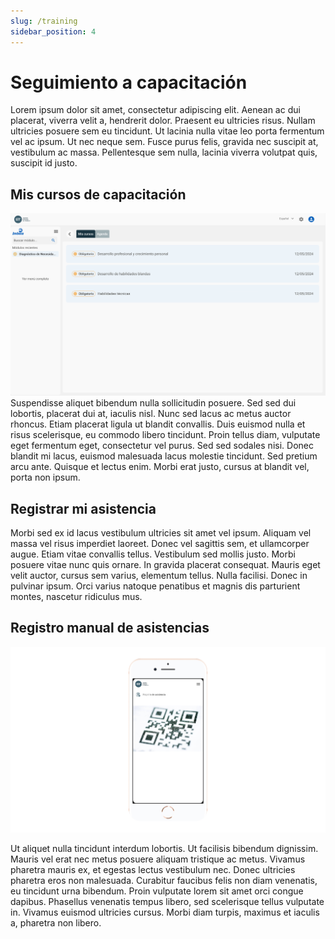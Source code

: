 ```yaml
---
slug: /training
sidebar_position: 4
---
```


# Seguimiento a capacitación

Lorem ipsum dolor sit amet, consectetur adipiscing elit. Aenean ac dui placerat, viverra velit a, hendrerit dolor. Praesent eu ultricies risus. Nullam ultricies posuere sem eu tincidunt. Ut lacinia nulla vitae leo porta fermentum vel ac ipsum. Ut nec neque sem. Fusce purus felis, gravida nec suscipit at, vestibulum ac massa. Pellentesque sem nulla, lacinia viverra volutpat quis, suscipit id justo.

## Mis cursos de capacitación

![Agenda](../../../static/img/MisCursos.png)
Suspendisse aliquet bibendum nulla sollicitudin posuere. Sed sed dui lobortis, placerat dui at, iaculis nisl. Nunc sed lacus ac metus auctor rhoncus. Etiam placerat ligula ut blandit convallis. Duis euismod nulla et risus scelerisque, eu commodo libero tincidunt. Proin tellus diam, vulputate eget fermentum eget, consectetur vel purus. Sed sed sodales nisi. Donec blandit mi lacus, euismod malesuada lacus molestie tincidunt. Sed pretium arcu ante. Quisque et lectus enim. Morbi erat justo, cursus at blandit vel, porta non ipsum.

## Registrar mi asistencia

Morbi sed ex id lacus vestibulum ultricies sit amet vel ipsum. Aliquam vel massa vel risus imperdiet laoreet. Donec vel sagittis sem, et ullamcorper augue. Etiam vitae convallis tellus. Vestibulum sed mollis justo. Morbi posuere vitae nunc quis ornare. In gravida placerat consequat. Mauris eget velit auctor, cursus sem varius, elementum tellus. Nulla facilisi. Donec in pulvinar ipsum. Orci varius natoque penatibus et magnis dis parturient montes, nascetur ridiculus mus.

## Registro manual de asistencias

![QR](../../../static/img/RegistroQrManual.png)

Ut aliquet nulla tincidunt interdum lobortis. Ut facilisis bibendum dignissim. Mauris vel erat nec metus posuere aliquam tristique ac metus. Vivamus pharetra mauris ex, et egestas lectus vestibulum nec. Donec ultricies pharetra eros non malesuada. Curabitur faucibus felis non diam venenatis, eu tincidunt urna bibendum. Proin vulputate lorem sit amet orci congue dapibus. Phasellus venenatis tempus libero, sed scelerisque tellus vulputate in. Vivamus euismod ultricies cursus. Morbi diam turpis, maximus et iaculis a, pharetra non libero.
